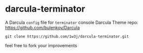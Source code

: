 # darcula-terminator
A Darcula `config` file for `terminator` console
Darcula Theme repo: https://github.com/bulenkov/Darcula

    git clone https://github.com/1w3j/darcula-terminator.git

feel free to fork your improvements
